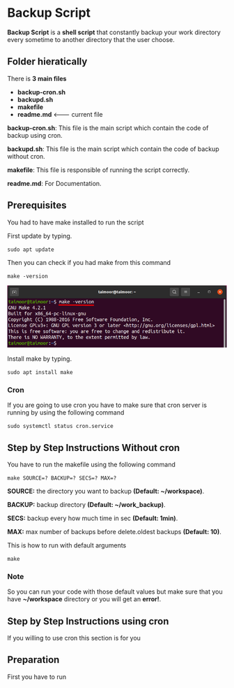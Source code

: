 # Backup Script
**Backup Script** is a **shell script**  that constantly backup your work directory every sometime to another directory that the user choose.

## Folder hieratically 
There is **3 main files**
- **backup-cron.sh**
- **backupd.sh**
- **makefile**
- **readme.md** <--- current file
 
**backup-cron.sh**: This file is the main script which contain the code of backup using cron.

**backupd.sh**: This file is the main script which contain the code of backup without cron.

**makefile**: This file is responsible of running the script correctly.

**readme.md**: For Documentation.

## Prerequisites
You had to have make installed to run the script

First update by typing.
```
sudo apt update
```

Then you can check if you had make from this command
```
make -version
```
![make version output](make_version_out.png)

Install make by typing.
```
sudo apt install make
```

### Cron
If you are going to use cron you have to make sure that cron server is running by using the following command
```
sudo systemctl status cron.service
```


## Step by Step Instructions Without cron

You have to run the makefile using the following command
```
make SOURCE=? BACKUP=? SECS=? MAX=?
```

**SOURCE:** the directory you want to backup **(Default: ~/workspace)**.

**BACKUP:** backup directory **(Default: ~/work_backup)**. 

**SECS:** backup every how much time in sec **(Default: 1min)**.

**MAX:** max number of backups before delete.oldest backups **(Default: 10)**.

This is how to run with default arguments
```
make
```
### Note
So you can run your code with those default values but make sure that you have **~/workspace** directory or you will get an **error!**.

## Step by Step Instructions using cron
If you willing to use cron this section is for you

## Preparation
First you have to run 